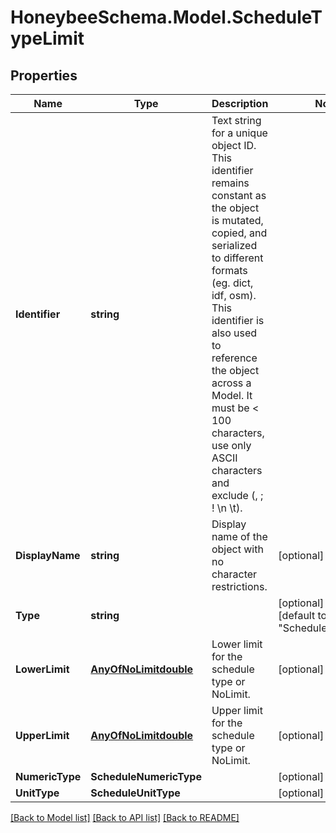 
# HoneybeeSchema.Model.ScheduleTypeLimit

## Properties

Name | Type | Description | Notes
------------ | ------------- | ------------- | -------------
**Identifier** | **string** | Text string for a unique object ID. This identifier remains constant as the object is mutated, copied, and serialized to different formats (eg. dict, idf, osm). This identifier is also used to reference the object across a Model. It must be &lt; 100 characters, use only ASCII characters and exclude (, ; ! \\n \\t). | 
**DisplayName** | **string** | Display name of the object with no character restrictions. | [optional] 
**Type** | **string** |  | [optional] [readonly] [default to "ScheduleTypeLimit"]
**LowerLimit** | [**AnyOfNoLimitdouble**](AnyOfNoLimitdouble.md) | Lower limit for the schedule type or NoLimit. | [optional] 
**UpperLimit** | [**AnyOfNoLimitdouble**](AnyOfNoLimitdouble.md) | Upper limit for the schedule type or NoLimit. | [optional] 
**NumericType** | **ScheduleNumericType** |  | [optional] 
**UnitType** | **ScheduleUnitType** |  | [optional] 

[[Back to Model list]](../README.md#documentation-for-models)
[[Back to API list]](../README.md#documentation-for-api-endpoints)
[[Back to README]](../README.md)

